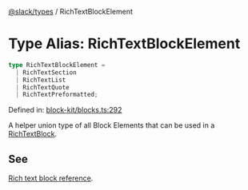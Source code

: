 [@slack/types](../index.md) / RichTextBlockElement

# Type Alias: RichTextBlockElement

```ts
type RichTextBlockElement = 
  | RichTextSection
  | RichTextList
  | RichTextQuote
  | RichTextPreformatted;
```

Defined in: [block-kit/blocks.ts:292](https://github.com/slackapi/node-slack-sdk/blob/main/packages/types/src/block-kit/blocks.ts#L292)

A helper union type of all Block Elements that can be used in a [RichTextBlock](../interfaces/RichTextBlock.md).

## See

[Rich text block reference](https://docs.slack.dev/reference/block-kit/blocks/rich-text-block).
